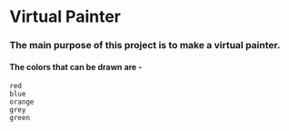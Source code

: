 # Virtual Painter

### The main purpose of this project is to make a virtual painter.
#### The colors that can be drawn are -
    red
    blue
    orange
    grey
    green
